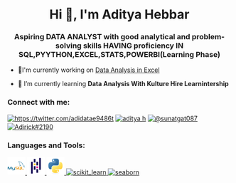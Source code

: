 <h1 align="center">Hi 👋, I'm Aditya Hebbar</h1>
<h3 align="center">Aspiring DATA ANALYST with good analytical and problem-solving skills HAVING proficiency IN SQL,PYYTHON,EXCEL,STATS,POWERBI(Learning Phase)</h3>

- 🔭I'm currently working on [Data Analysis in Excel](https://github.com/Adidata1212/ExcelcDash)

- 🌱 I’m currently learning **Data Analysis With Kulture Hire Learnintership**

<h3 align="left">Connect with me:</h3>
<p align="left">
<a href="https://twitter.com/https://twitter.com/adidatae9486t" target="blank"><img align="center" src="https://raw.githubusercontent.com/rahuldkjain/github-profile-readme-generator/master/src/images/icons/Social/twitter.svg" alt="https://twitter.com/adidatae9486t" height="30" width="40" /></a>
<a href="https://in.linkedin.com/in/aditya-h-1709" target="blank"><img align="center" src="https://raw.githubusercontent.com/rahuldkjain/github-profile-readme-generator/master/src/images/icons/Social/linked-in-alt.svg" alt="aditya h" height="30" width="40" /></a>
<a href="https://www.hackerrank.com/@sunatgat087" target="blank"><img align="center" src="https://raw.githubusercontent.com/rahuldkjain/github-profile-readme-generator/master/src/images/icons/Social/hackerrank.svg" alt="@sunatgat087" height="30" width="40" /></a>
<a href="https://discord.gg/Adirick#2190" target="blank"><img align="center" src="https://raw.githubusercontent.com/rahuldkjain/github-profile-readme-generator/master/src/images/icons/Social/discord.svg" alt="Adirick#2190" height="30" width="40" /></a>
</p>

<h3 align="left">Languages and Tools:</h3>
<p align="left"> <a href="https://www.mysql.com/" target="_blank" rel="noreferrer"> <img src="https://raw.githubusercontent.com/devicons/devicon/master/icons/mysql/mysql-original-wordmark.svg" alt="mysql" width="40" height="40"/> </a> <a href="https://pandas.pydata.org/" target="_blank" rel="noreferrer"> <img src="https://raw.githubusercontent.com/devicons/devicon/2ae2a900d2f041da66e950e4d48052658d850630/icons/pandas/pandas-original.svg" alt="pandas" width="40" height="40"/> </a> <a href="https://www.python.org" target="_blank" rel="noreferrer"> <img src="https://raw.githubusercontent.com/devicons/devicon/master/icons/python/python-original.svg" alt="python" width="40" height="40"/> </a> <a href="https://scikit-learn.org/" target="_blank" rel="noreferrer"> <img src="https://upload.wikimedia.org/wikipedia/commons/0/05/Scikit_learn_logo_small.svg" alt="scikit_learn" width="40" height="40"/> </a> <a href="https://seaborn.pydata.org/" target="_blank" rel="noreferrer"> <img src="https://seaborn.pydata.org/_images/logo-mark-lightbg.svg" alt="seaborn" width="40" height="40"/> </a> </p>


